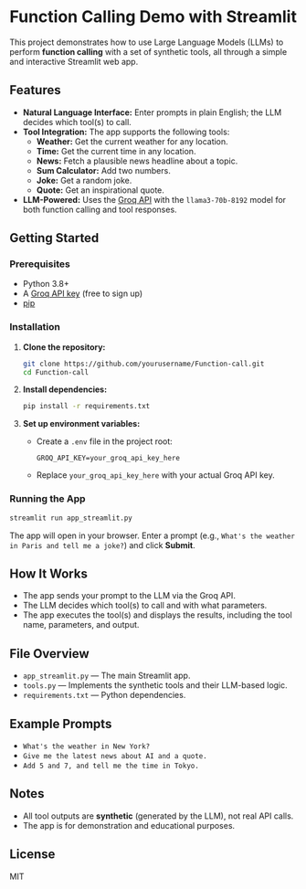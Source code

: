 # Function Calling Demo with Streamlit

This project demonstrates how to use Large Language Models (LLMs) to perform **function calling** with a set of synthetic tools, all through a simple and interactive Streamlit web app.

## Features

- **Natural Language Interface:** Enter prompts in plain English; the LLM decides which tool(s) to call.
- **Tool Integration:** The app supports the following tools:
  - **Weather:** Get the current weather for any location.
  - **Time:** Get the current time in any location.
  - **News:** Fetch a plausible news headline about a topic.
  - **Sum Calculator:** Add two numbers.
  - **Joke:** Get a random joke.
  - **Quote:** Get an inspirational quote.
- **LLM-Powered:** Uses the [Groq API](https://groq.com/) with the `llama3-70b-8192` model for both function calling and tool responses.

## Getting Started

### Prerequisites

- Python 3.8+
- A [Groq API key](https://console.groq.com/keys) (free to sign up)
- [pip](https://pip.pypa.io/en/stable/installation/)

### Installation

1. **Clone the repository:**
   ```bash
   git clone https://github.com/yourusername/Function-call.git
   cd Function-call
   ```

2. **Install dependencies:**
   ```bash
   pip install -r requirements.txt
   ```

3. **Set up environment variables:**
   - Create a `.env` file in the project root:
     ```
     GROQ_API_KEY=your_groq_api_key_here
     ```
   - Replace `your_groq_api_key_here` with your actual Groq API key.

### Running the App

```bash
streamlit run app_streamlit.py
```

The app will open in your browser. Enter a prompt (e.g., `What's the weather in Paris and tell me a joke?`) and click **Submit**.

## How It Works

- The app sends your prompt to the LLM via the Groq API.
- The LLM decides which tool(s) to call and with what parameters.
- The app executes the tool(s) and displays the results, including the tool name, parameters, and output.

## File Overview

- `app_streamlit.py` — The main Streamlit app.
- `tools.py` — Implements the synthetic tools and their LLM-based logic.
- `requirements.txt` — Python dependencies.

## Example Prompts

- `What's the weather in New York?`
- `Give me the latest news about AI and a quote.`
- `Add 5 and 7, and tell me the time in Tokyo.`

## Notes

- All tool outputs are **synthetic** (generated by the LLM), not real API calls.
- The app is for demonstration and educational purposes.

## License

MIT 
